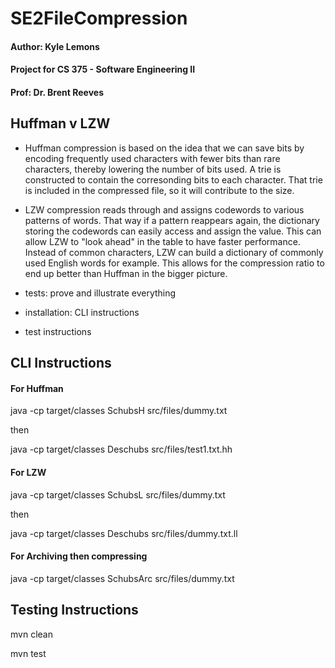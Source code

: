 # SE2FileCompression
#### Author: Kyle Lemons
#### Project for CS 375 - Software Engineering II
#### Prof: Dr. Brent Reeves



## Huffman v LZW
- Huffman compression is based on the idea that we can save bits by encoding frequently used characters with fewer bits than rare characters, thereby lowering the number of bits used. A trie is constructed to contain the corresonding bits to each character. That trie is included in the compressed file, so it will contribute to the size.
- LZW compression reads through and assigns codewords to various patterns of words. That way if a pattern reappears again, the dictionary storing the codewords can easily access and assign the value. This can allow LZW to "look ahead" in the table to have faster performance. Instead of common characters, LZW can build a dictionary of commonly used English words for example. This allows for the compression ratio to end up better than Huffman in the bigger picture.

- tests: prove and illustrate everything
- installation: CLI instructions
- test instructions


## CLI Instructions

#### For Huffman
java -cp target/classes SchubsH src/files/dummy.txt

then

java -cp target/classes Deschubs src/files/test1.txt.hh

#### For LZW
java -cp target/classes SchubsL src/files/dummy.txt

then

java -cp target/classes Deschubs src/files/dummy.txt.ll

#### For Archiving then compressing
java -cp target/classes SchubsArc src/files/dummy.txt

## Testing Instructions

mvn clean

mvn test
